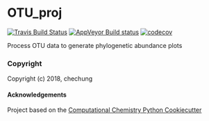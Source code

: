 OTU_proj
==============================
[//]: # (Badges)
[![Travis Build Status](https://travis-ci.org/REPLACE_WITH_OWNER_ACCOUNT/OTU_proj.png)](https://travis-ci.org/REPLACE_WITH_OWNER_ACCOUNT/OTU_proj)
[![AppVeyor Build status](https://ci.appveyor.com/api/projects/status/REPLACE_WITH_APPVEYOR_LINK/branch/master?svg=true)](https://ci.appveyor.com/project/REPLACE_WITH_OWNER_ACCOUNT/OTU_proj/branch/master)
[![codecov](https://codecov.io/gh/REPLACE_WITH_OWNER_ACCOUNT/OTU_proj/branch/master/graph/badge.svg)](https://codecov.io/gh/REPLACE_WITH_OWNER_ACCOUNT/OTU_proj/branch/master)

Process OTU data to generate phylogenetic abundance plots

### Copyright

Copyright (c) 2018, chechung


#### Acknowledgements
 
Project based on the 
[Computational Chemistry Python Cookiecutter](https://github.com/choderalab/cookiecutter-python-comp-chem)
